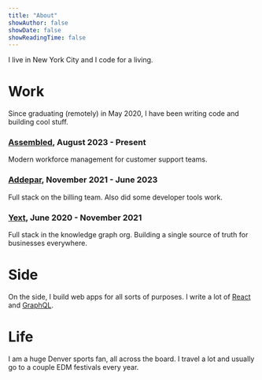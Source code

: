 ```yaml
---
title: "About"
showAuthor: false
showDate: false
showReadingTime: false
---
```


I live in New York City and I code for a living.

# Work

Since graduating (remotely) in May 2020, I have been writing code and building cool stuff.

### [Assembled](https://www.assembled.com/), August 2023 - Present

Modern workforce management for customer support teams.

### [Addepar](https://addepar.com), November 2021 - June 2023

Full stack on the billing team. Also did some developer tools work.

### [Yext](https://yext.com), June 2020 - November 2021

Full stack in the knowledge graph org. Building a single source of truth for businesses everywhere.

# Side

On the side, I build web apps for all sorts of purposes. I write a lot of [React](https://reactjs.org/) and [GraphQL](https://graphql.org/).

# Life

I am a huge Denver sports fan, all across the board. I travel a lot and usually go to a couple EDM festivals every year.
